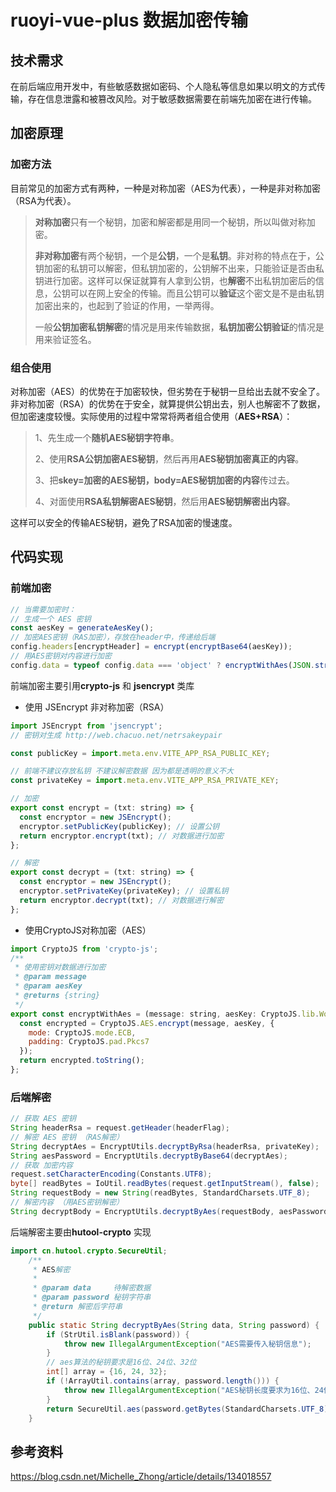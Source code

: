 # ruoyi-vue-plus 数据加密传输

## 技术需求

在前后端应用开发中，有些敏感数据如密码、个人隐私等信息如果以明文的方式传输，存在信息泄露和被篡改风险。对于敏感数据需要在前端先加密在进行传输。

## 加密原理

### 加密方法

目前常见的加密方式有两种，一种是对称加密（AES为代表），一种是非对称加密（RSA为代表）。

> **对称加密**只有一个秘钥，加密和解密都是用同一个秘钥，所以叫做对称加密。
>
> **非对称加密**有两个秘钥，一个是**公钥**，一个是**私钥**。非对称的特点在于，公钥加密的私钥可以解密，但私钥加密的，公钥解不出来，只能验证是否由私钥进行加密。这样可以保证就算有人拿到公钥，也**解密**不出私钥加密后的信息，公钥可以在网上安全的传输。而且公钥可以**验证**这个密文是不是由私钥加密出来的，也起到了验证的作用，一举两得。
>
> 一般**公钥加密私钥解密**的情况是用来传输数据，**私钥加密公钥验证**的情况是用来验证签名。

### 组合使用

对称加密（AES）的优势在于加密较快，但劣势在于秘钥一旦给出去就不安全了。非对称加密（RSA）的优势在于安全，就算提供公钥出去，别人也解密不了数据，但加密速度较慢。实际使用的过程中常常将两者组合使用（**AES+RSA**）：

> 1、先生成一个**随机AES秘钥字符串**。
>
> 2、使用**RSA公钥加密AES秘钥**，然后再用**AES秘钥加密真正的内容**。
>
> 3、把**skey=加密的AES秘钥，body=AES秘钥加密的内容**传过去。
>
> 4、对面使用**RSA私钥解密AES秘钥**，然后用**AES秘钥解密出内容**。

这样可以安全的传输AES秘钥，避免了RSA加密的慢速度。

## 代码实现

### 前端加密

```javascript
// 当需要加密时：
// 生成一个 AES 密钥
const aesKey = generateAesKey();
// 加密AES密钥（RAS加密），存放在header中，传递给后端
config.headers[encryptHeader] = encrypt(encryptBase64(aesKey));
// 用AES密钥对内容进行加密
config.data = typeof config.data === 'object' ? encryptWithAes(JSON.stringify(config.data), aesKey) : encryptWithAes(config.data, aesKey);
```

前端加密主要引用**crypto-js** 和 **jsencrypt** 类库

- 使用 JSEncrypt 非对称加密（RSA）

```javascript
import JSEncrypt from 'jsencrypt';
// 密钥对生成 http://web.chacuo.net/netrsakeypair

const publicKey = import.meta.env.VITE_APP_RSA_PUBLIC_KEY;

// 前端不建议存放私钥 不建议解密数据 因为都是透明的意义不大
const privateKey = import.meta.env.VITE_APP_RSA_PRIVATE_KEY;

// 加密
export const encrypt = (txt: string) => {
  const encryptor = new JSEncrypt();
  encryptor.setPublicKey(publicKey); // 设置公钥
  return encryptor.encrypt(txt); // 对数据进行加密
};

// 解密
export const decrypt = (txt: string) => {
  const encryptor = new JSEncrypt();
  encryptor.setPrivateKey(privateKey); // 设置私钥
  return encryptor.decrypt(txt); // 对数据进行解密
};
```

- 使用CryptoJS对称加密（AES）

```javascript
import CryptoJS from 'crypto-js';
/**
 * 使用密钥对数据进行加密
 * @param message
 * @param aesKey
 * @returns {string}
 */
export const encryptWithAes = (message: string, aesKey: CryptoJS.lib.WordArray) => {
  const encrypted = CryptoJS.AES.encrypt(message, aesKey, {
    mode: CryptoJS.mode.ECB,
    padding: CryptoJS.pad.Pkcs7
  });
  return encrypted.toString();
};
```



### 后端解密

```java
// 获取 AES 密钥
String headerRsa = request.getHeader(headerFlag);
// 解密 AES 密钥 （RAS解密）
String decryptAes = EncryptUtils.decryptByRsa(headerRsa, privateKey);
String aesPassword = EncryptUtils.decryptByBase64(decryptAes);
// 获取 加密内容
request.setCharacterEncoding(Constants.UTF8);
byte[] readBytes = IoUtil.readBytes(request.getInputStream(), false);
String requestBody = new String(readBytes, StandardCharsets.UTF_8);
// 解密内容 （用AES密钥解密）
String decryptBody = EncryptUtils.decryptByAes(requestBody, aesPassword);
```

后端解密主要由**hutool-crypto** 实现

```java
import cn.hutool.crypto.SecureUtil;  
    /**
     * AES解密
     *
     * @param data     待解密数据
     * @param password 秘钥字符串
     * @return 解密后字符串
     */
    public static String decryptByAes(String data, String password) {
        if (StrUtil.isBlank(password)) {
            throw new IllegalArgumentException("AES需要传入秘钥信息");
        }
        // aes算法的秘钥要求是16位、24位、32位
        int[] array = {16, 24, 32};
        if (!ArrayUtil.contains(array, password.length())) {
            throw new IllegalArgumentException("AES秘钥长度要求为16位、24位、32位");
        }
        return SecureUtil.aes(password.getBytes(StandardCharsets.UTF_8)).decryptStr(data, StandardCharsets.UTF_8);
    }
```



## 参考资料

https://blog.csdn.net/Michelle_Zhong/article/details/134018557
